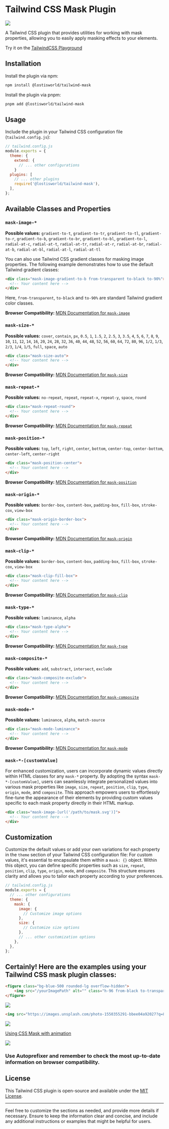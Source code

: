 # Tailwind CSS Mask Plugin
![](./images/plugin-header.jpg)

A Tailwind CSS plugin that provides utilities for working with mask properties, allowing you to easily apply masking effects to your elements.

Try it on the [TailwindCSS Playground](https://play.tailwindcss.com/oTBggTIH2m)



## Installation

Install the plugin via npm:

```bash
npm install @lostisworld/tailwind-mask
```
Install the plugin via pnpm:
```bash
pnpm add @lostisworld/tailwind-mask
```

## Usage

Include the plugin in your Tailwind CSS configuration file (`tailwind.config.js`):

```javascript
// tailwind.config.js
module.exports = {
  theme: {
    extend: {
      // ... other configurations
    }
  plugins: [
    // ... other plugins
    require('@lostisworld/tailwind-mask'),
  ],
};
```

## Available Classes and Properties


### `mask-image-*`
**Possible values:** `gradient-to-t`, `gradient-to-tr`, `gradient-to-tl`, `gradient-to-r`, `gradient-to-b`, `gradient-to-br`, `gradient-to-bl`, `gradient-to-l`, `radial-at-c`, `radial-at-t`, `radial-at-tr`, `radial-at-r`, `radial-at-br`, `radial-at-b`, `radial-at-bl`, `radial-at-l`, `radial-at-tl`

You can also use Tailwind CSS gradient classes for masking image properties. The following example demonstrates how to use the default Tailwind gradient classes:

```html
<div class="mask-image-gradient-to-b from-transparent to-black to-90%">
  <!-- Your content here -->
</div>
```
Here, `from-transparent`, `to-black` and `to-90%` are standard Tailwind gradient color classes.

**Browser Compatibility:** [MDN Documentation for `mask-image`](https://developer.mozilla.org/en-US/docs/Web/CSS/mask-image#browser_compatibility)

### `mask-size-*`
**Possible values:** `cover`, `contain`, `px`, `0.5`, `1`, `1.5`, `2`, `2.5`, `3`, `3.5`, `4`, `5`, `6`, `7`, `8`, `9`, `10`, `11`, `12`, `14`, `16`, `20`, `24`, `28`, `32`, `36`, `40`, `44`, `48`, `52`, `56`, `60`, `64`, `72`, `80`, `96`, `1/2`, `1/3`, `2/3`, `1/4`, `1/5`, `full`, `space`, `auto`

```html
<div class="mask-size-auto">
  <!-- Your content here -->
</div>
```
**Browser Compatibility:** [MDN Documentation for `mask-size`](https://developer.mozilla.org/en-US/docs/Web/CSS/mask-size#browser_compatibility)


### `mask-repeat-*`
**Possible values:** `no-repeat`, `repeat`, `repeat-x`, `repeat-y`, `space`, `round`

```html
<div class="mask-repeat-round">
  <!-- Your content here -->
</div>
```
**Browser Compatibility:** [MDN Documentation for `mask-repeat`](https://developer.mozilla.org/en-US/docs/Web/CSS/mask-repeat#browser_compatibility)

### `mask-position-*`
**Possible values:** `top`, `left`, `right`, `center`, `bottom`, `center-top`, `center-bottom`, `center-left`, `center-right`   

```html
<div class="mask-position-center">
  <!-- Your content here -->
</div>
```
**Browser Compatibility:** [MDN Documentation for `mask-position`](https://developer.mozilla.org/en-US/docs/Web/CSS/mask-position#browser_compatibility)

### `mask-origin-*`
**Possible values:** `border-box`, `content-box`, `padding-box`, `fill-box`, `stroke-cox`, `view-box`

```html
<div class="mask-origin-border-box">
  <!-- Your content here -->
</div>
```
**Browser Compatibility:** [MDN Documentation for `mask-origin`](https://developer.mozilla.org/en-US/docs/Web/CSS/mask-origin#browser_compatibility)

### `mask-clip-*`
**Possible values:** `border-box`, `content-box`, `padding-box`, `fill-box`, `stroke-cox`, `view-box`

```html
<div class="mask-clip-fill-box">
  <!-- Your content here -->
</div>
```
**Browser Compatibility:** [MDN Documentation for `mask-clip`](https://developer.mozilla.org/en-US/docs/Web/CSS/mask-clip#browser_compatibility)

### `mask-type-*`
**Possible values:** `luminance`, `alpha`

```html
<div class="mask-type-alpha">
  <!-- Your content here -->
</div>
```
**Browser Compatibility:** [MDN Documentation for `mask-type`](https://developer.mozilla.org/en-US/docs/Web/CSS/mask-type#browser_compatibility)

### `mask-composite-*`
**Possible values:** `add`, `substract`, `intersect`, `exclude`

```html
<div class="mask-composite-exclude">
  <!-- Your content here -->
</div>
```
**Browser Compatibility:** [MDN Documentation for `mask-composite`](https://developer.mozilla.org/en-US/docs/Web/CSS/mask-composite#browser_compatibility)

### `mask-mode-*`
**Possible values:** `luminance`, `alpha`, `match-source`

```html
<div class="mask-mode-luminance">
  <!-- Your content here -->
</div>
```
**Browser Compatibility:** [MDN Documentation for `mask-mode`](https://developer.mozilla.org/en-US/docs/Web/CSS/mask-mode#browser_compatibility)

### `mask-*-[customValue]`

For enhanced customization, users can incorporate dynamic values directly within HTML classes for any `mask-*` property. By adopting the syntax `mask-*-[customValue]`, users can seamlessly integrate personalized values into various mask properties like `image`, `size`, `repeat`, `position`, `clip`, `type`, `origin`, `mode`, and `composite`. This approach empowers users to effortlessly fine-tune the appearance of their elements by providing custom values specific to each mask property directly in their HTML markup.


```html
<div class="mask-image-[url('/path/to/mask.svg')]">
  <!-- Your content here -->
</div>
```

## Customization
Customize the default values or add your own variations for each property in the `theme` section of your Tailwind CSS configuration file:
For custom values, it's essential to encapsulate them within a `mask: {}` object. Within this object, you can define specific properties such as `size`, `repeat`, `position`, `clip`, `type`, `origin`, `mode`, and `composite`. This structure ensures clarity and allows you to tailor each property according to your preferences.

```javascript
// tailwind.config.js
module.exports = {
  // ... other configurations
  theme: {
    mask: {
      image: {
        // Customize image options
      },
      size: {
        // Customize size options
      },
      // ... other customization options
    },
  },
};
```

## Certainly! Here are the examples using your Tailwind CSS mask plugin classes:
```html
<figure class="bg-blue-500 rounded-lg overflow-hidden">
    <img src="/yourImagePath" alt="" class="h-96 from-black to-transparent to-90% mask-image-gradient-to-b" />
</figure>
```

![](./images/image-gradient.jpg)

```html
<img src="https://images.unsplash.com/photo-1550355291-bbee04a92027?q=80&w=2536&auto=format&fit=crop&ixlib=rb-4.0.3&ixid=M3wxMjA3fDB8MHxwaG90by1wYWdlfHx8fGVufDB8fHx8fA%3D%3D" alt="" class="h-96 w-96 object-cover mask-image-[url(shapePath.svg)]" />
```

![](./images/image-shape.jpg)

[Using CSS Mask with animation](https://www.sveltelab.dev/efkf16p9hhut2vk?files=.%2Fsrc%2Froutes%2F%2Bpage.svelte)

![](./images/mask-mouse-tracker.jpg)

### **Use Autoprefixer and remember to check the most up-to-date information on browser compatibility.**

## License

This Tailwind CSS plugin is open-source and available under the [MIT License](LICENSE).

---

Feel free to customize the sections as needed, and provide more details if necessary. Ensure to keep the information clear and concise, and include any additional instructions or examples that might be helpful for users.
